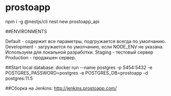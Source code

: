 # prostoapp

npm i -g @nestjs/cli
nest new prostoapp_api

##ENVIRONMENTS

Default - содержит все параметры, подгружается всегда по умолчанию.
Development - загружается по умолчанию, если NODE_ENV не указана. Используем для локальной разработки.
Staging - тестовый сервер
Production - продакшен сервер.

##Start local database:
docker run --name postgres -p 5454:5432 -e POSTGRES_PASSWORD=postgres -e POSTGRES_DB=prostoapp -d postgres:11.5

##Сборка на Jenkins:
http://jenkins.prostoapp.com/
